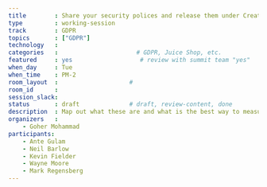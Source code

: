 ```yaml
---
title        : Share your security polices and release them under Creative Commons
type         : working-session
track        : GDPR
topics       : ["GDPR"]
technology   :
categories   :                      # GDPR, Juice Shop, etc.
featured     : yes                   # review with summit team "yes"
when_day     : Tue
when_time    : PM-2
room_layout  :                    #
room_id      :
session_slack:
status       : draft              # draft, review-content, done
description  : Map out what these are and what is the best way to measure them
organizers   :
    - Goher Mohammad
participants:
    - Ante Gulam
    - Neil Barlow
    - Kevin Fielder
    - Wayne Moore
    - Mark Regensberg
---
```


<!--(add intro)

## WHY

(...)

## What

(...)

## Outcomes

(...)

## References

(...)-->
